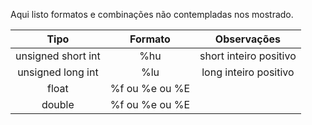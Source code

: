 Aqui listo formatos e combinações não contempladas nos mostrado.

<table> 

<thead> 
<tr> 
<th><center>Tipo</center></th> 
<th><center>Formato</center></th> 
<th><center>Observações</center></th> 
</tr> 
</thead>


<tr> 
<td><center>unsigned short int</center></td> 
<td><center>%hu</center></td>
<td><center>short inteiro positivo</center></td>
</tr>

<tr> 
<td><center>unsigned long int</center></td> 
<td><center>%lu</center></td>
<td><center>long inteiro positivo</center></td>
</tr>

<tr> 
<td><center>float</center></td> 
<td><center>%f ou %e ou %E</center></td>
<td><center></center></td>
</tr>

<tr> 
<td><center>double</center></td> 
<td><center>%f ou %e ou %E</center></td>
<td><center></center></td>
</tr>
</tbody> 
